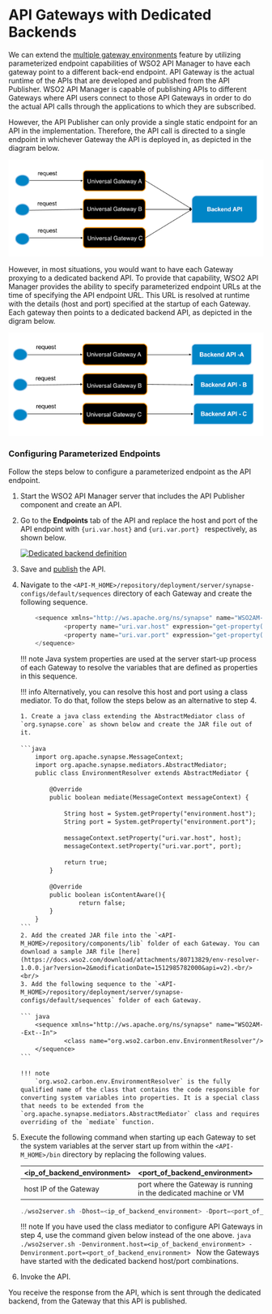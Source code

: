 # API Gateways with Dedicated Backends

We can extend the [multiple gateway environments](../maintaining-separate-production-and-sandbox-gateways) feature by utilizing parameterized endpoint capabilities of WSO2 API Manager to have each gateway point to a different back-end endpoint. API Gateway is the actual runtime of the APIs that are developed and published from the API Publisher. WSO2 API Manager is capable of publishing APIs to different Gateways where API users connect to those API Gateways in order to do the actual API calls through the applications to which they are subscribed.

However, the API Publisher can only provide a single static endpoint for an API in the implementation. Therefore, the API call is directed to a single endpoint in whichever Gateway the API is deployed in, as depicted in the diagram below.

[![Single endpoint](../../assets/img/learn/single-endpoint.png)](../../assets/img/learn/single-endpoint.png)

However, in most situations, you would want to have each Gateway proxying to a dedicated backend API. To provide that capability, WSO2 API Manager provides the ability to specify parameterized endpoint URLs at the time of specifying the API endpoint URL. This URL is resolved at runtime with the details (host and port) specified at the startup of each Gateway. Each gateway then points to a dedicated backend API, as depicted in the digram below.

[![Dedicated endpoint](../../assets/img/learn/dedicated-endpoint.png)](../../assets/img/learn/dedicated-endpoint.png)
### Configuring Parameterized Endpoints

Follow the steps below to configure a parameterized endpoint as the API endpoint.

1.  Start the WSO2 API Manager server that includes the API Publisher component and create an API.
2.  Go to the **Endpoints** tab of the API and replace the host and port of the API endpoint with `{uri.var.host}` and `{uri.var.port} ` respectively, as shown below.

    [![Dedicated backend definition](../../assets/img/learn/dedicated-backend-def.png)](../../assets/img/learn/dedicated-backend-def.png)

3.  Save and [publish](../../design-api/publish-api/publish-an-api) the API.

4.  Navigate to the `<API-M_HOME>/repository/deployment/server/synapse-configs/default/sequences` directory of each Gateway and create the following sequence.

    ``` java
        <sequence xmlns="http://ws.apache.org/ns/synapse" name="WSO2AM--Ext--In">
                <property name="uri.var.host" expression="get-property('system','host')" />
                <property name="uri.var.port" expression="get-property('system','port')" />
        </sequence>
    ```

    !!! note
        Java system properties are used at the server start-up process of each Gateway to resolve the variables that are defined as properties in this sequence.

    !!! info
        Alternatively, you can resolve this host and port using a class mediator. To do that, follow the steps below as an alternative to step 4.

        1. Create a java class extending the AbstractMediator class of `org.synapse.core` as shown below and create the JAR file out of it.

        ```java
            import org.apache.synapse.MessageContext;
            import org.apache.synapse.mediators.AbstractMediator;
            public class EnvironmentResolver extends AbstractMediator {

                @Override
                public boolean mediate(MessageContext messageContext) {

                    String host = System.getProperty("environment.host");
                    String port = System.getProperty("environment.port");

                    messageContext.setProperty("uri.var.host", host);
                    messageContext.setProperty("uri.var.port", port);

                    return true;
                }

                @Override
                public boolean isContentAware(){
                        return false;
                }
            }
        ```
        2. Add the created JAR file into the `<API-M_HOME>/repository/components/lib` folder of each Gateway. You can download a sample JAR file [here](https://docs.wso2.com/download/attachments/80713829/env-resolver-1.0.0.jar?version=2&modificationDate=1512985782000&api=v2).<br/><br/>
        3. Add the following sequence to the `<API-M_HOME>/repository/deployment/server/synapse-configs/default/sequences` folder of each Gateway.

        ``` java
            <sequence xmlns="http://ws.apache.org/ns/synapse" name="WSO2AM--Ext--In">
                    <class name="org.wso2.carbon.env.EnvironmentResolver"/>
            </sequence>
        ```

        !!! note
            `org.wso2.carbon.env.EnvironmentResolver` is the fully qualified name of the class that contains the code responsible for converting system variables into properties. It is a special class that needs to be extended from the `org.apache.synapse.mediators.AbstractMediator` class and requires overriding of the `mediate` function.


5.  Execute the following command when starting up each Gateway to set the system variables at the server start up from within the `<API-M_HOME>/bin` directory by replacing the following values.

    | **&lt;ip\_of\_backend\_environment&gt;** | **&lt;port\_of\_backend\_environment&gt;**                       |
    |------------------------------------------|------------------------------------------------------------------|
    | host IP of the Gateway                   | port where the Gateway is running in the dedicated machine or VM |

    ```java
    ./wso2server.sh -Dhost=<ip_of_backend_environment> -Dport=<port_of_backend_environment>
    ```

    !!! note
        If you have used the class mediator to configure API Gateways in step 4, use the command given below instead of the one above.
        ```java
        ./wso2server.sh -Denvironment.host=<ip_of_backend_environment> -Denvironment.port=<port_of_backend_environment>
        ```
    Now the Gateways have started with the dedicated backend host/port combinations.

6.  Invoke the API.

You receive the response from the API, which is sent through the dedicated backend, from the Gateway that this API is published.
